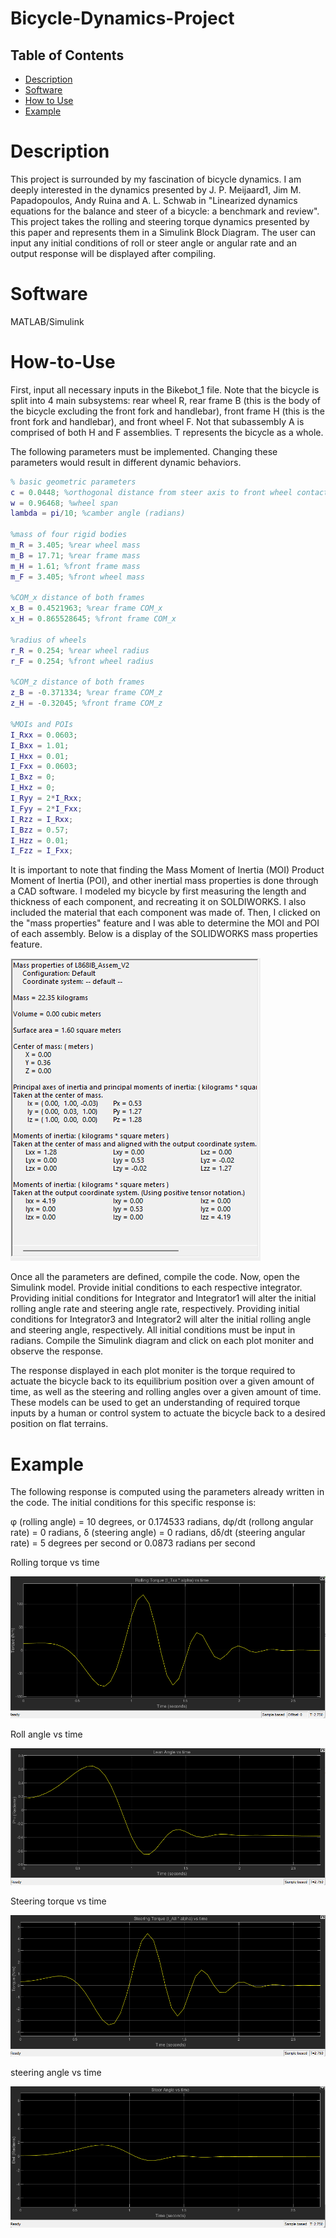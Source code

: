 # Bicycle-Dynamics-Project

## Table of Contents

- [Description](#Description)
- [Software](#Software)
- [How to Use](#How-to-Use)
- [Example](#Example)

# Description

This project is surrounded by my fascination of bicycle dynamics. I am deeply interested in the dynamics presented by J. P. Meijaard1, Jim M. Papadopoulos, Andy Ruina and A. L. Schwab in "Linearized dynamics equations for the balance and steer of a bicycle: a benchmark and review". This project takes the rolling and steering torque dynamics presented by this paper and represents them in a Simulink Block Diagram. The user can input any initial conditions of roll or steer angle or angular rate and an output response will be displayed after compiling.

# Software

MATLAB/Simulink

# How-to-Use

First, input all necessary inputs in the Bikebot_1 file. Note that the bicycle is split into 4 main subsystems: rear wheel R, rear frame B (this is the body of the bicycle excluding the front fork and handlebar), front frame H (this is the front fork and handlebar), and front wheel F. Not that subassembly A is comprised of both H and F assemblies. T represents the bicycle as a whole.

The following parameters must be implemented. Changing these parameters would result in different dynamic behaviors.

```MATLAB
% basic geometric parameters
c = 0.0448; %orthogonal distance from steer axis to front wheel contact to ground, Q
w = 0.96468; %wheel span
lambda = pi/10; %camber angle (radians)

%mass of four rigid bodies
m_R = 3.405; %rear wheel mass
m_B = 17.71; %rear frame mass
m_H = 1.61; %front frame mass
m_F = 3.405; %front wheel mass

%COM_x distance of both frames
x_B = 0.4521963; %rear frame COM_x 
x_H = 0.865528645; %front frame COM_x

%radius of wheels
r_R = 0.254; %rear wheel radius
r_F = 0.254; %front wheel radius

%COM_z distance of both frames
z_B = -0.371334; %rear frame COM_z
z_H = -0.32045; %front frame COM_z

%MOIs and POIs
I_Rxx = 0.0603; 
I_Bxx = 1.01; 
I_Hxx = 0.01;  
I_Fxx = 0.0603; 
I_Bxz = 0;  
I_Hxz = 0; 
I_Ryy = 2*I_Rxx;
I_Fyy = 2*I_Fxx;
I_Rzz = I_Rxx;
I_Bzz = 0.57;  
I_Hzz = 0.01; 
I_Fzz = I_Fxx;
```
It is important to note that finding the Mass Moment of Inertia (MOI) Product Moment of Inertia (POI), and other inertial mass properties is done through a CAD software. I modeled my bicycle by first measuring the length and thickness of each component, and recreating it on SOLDIWORKS. I also included the material that each component was made of. Then, I clicked on the "mass properties" feature and I was able to determine the MOI and POI of each assembly. Below is a display of the SOLIDWORKS mass properties feature.

![](Images/MassPropertiesExample.png)

Once all the parameters are defined, compile the code. Now, open the Simulink model. Provide initial conditions to each respective integrator. Providing initial conditions for Integrator and Integrator1 will alter the initial rolling angle rate and steering angle rate, respectively. Providing initial conditions for Integrator3 and Integrator2 will alter the initial rolling angle and steering angle, respectively. All initial conditions must be input in radians. Compile the Simulink diagram and click on each plot moniter and observe the response.

The response displayed in each plot moniter is the torque required to actuate the bicycle back to its equilibrium position over a given amount of time, as well as the steering and rolling angles over a given amount of time. These models can be used to get an understanding of required torque inputs by a human or control system to actuate the bicycle back to a desired position on flat terrains.

# Example

The following response is computed using the parameters already written in the code. The initial conditions for this specific response is:

φ (rolling angle) = 10 degrees, or 0.174533 radians, 
dφ/dt (rollong angular rate) = 0 radians, 
δ (steering angle) = 0 radians, 
dδ/dt (steering angular rate) = 5 degrees per second or 0.0873 radians per second

Rolling torque vs time

![](Images/RolltorqueVStime.png)

Roll angle vs time

![](Images/LeanAngleVStime.png)

Steering torque vs time

![](Images/SteertorqueVStime.png)

steering angle vs time

![](Images/SteerAngleVStime.png)

